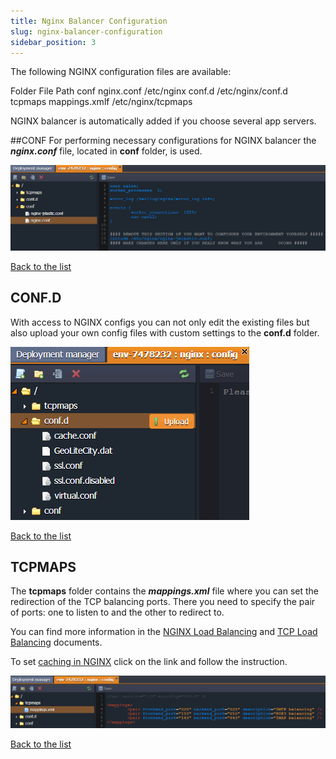 ```yaml
---
title: Nginx Balancer Configuration
slug: nginx-balancer-configuration
sidebar_position: 3
---
```


<!-- ## NGINX Balancer Configuration     -->

The following NGINX configuration files are available:

Folder File Path
conf nginx.conf /etc/nginx
conf.d /etc/nginx/conf.d
tcpmaps mappings.xmlf /etc/nginx/tcpmaps

NGINX balancer is automatically added if you choose several app servers.

##CONF
For performing necessary configurations for NGINX balancer the **_nginx.conf_** file, located in **conf** folder, is used.

<div style={{
    display:'flex',
    justifyContent: 'center',
    margin: '0 0 1rem 0'
}}>

![Locale Dropdown](./img/NGINXBalancerConfiguration/01-nginx-balancer-configuration-file.png)

</div>

<div style={{
        display: 'flex',
        flexDirection: 'row-reverse',
        padding: '10px 0',
    }}>
    <a href="/platform-overview/release-notes/release-notes-8.3#CloudMyDc-application-platform-83">
Back to the list
    </a>
</div>

## CONF.D

With access to NGINX configs you can not only edit the existing files but also upload your own config files with custom settings to the **conf.d** folder.

<div style={{
    display:'flex',
    justifyContent: 'center',
    margin: '0 0 1rem 0'
}}>

![Locale Dropdown](./img/NGINXBalancerConfiguration/02-nginx-balancer-custom-confd-settings.png)

</div>
<div style={{
        display: 'flex',
        flexDirection: 'row-reverse',
        padding: '10px 0',
    }}>
    <a href="/platform-overview/release-notes/release-notes-8.3#CloudMyDc-application-platform-83">
Back to the list
    </a>
</div>

## TCPMAPS

The **tcpmaps** folder contains the **_mappings.xml_** file where you can set the redirection of the TCP balancing ports. There you need to specify the pair of ports: one to listen to and the other to redirect to.

You can find more information in the [NGINX Load Balancing](/load-balancers/nginx/nginx-balancer/) and [TCP Load Balancing](/load-balancers/nginx/tcp-load-balancing) documents.

To set [caching in NGINX](/load-balancers/nginx/caching-in-nginx-balancer) click on the link and follow the instruction.

<div style={{
    display:'flex',
    justifyContent: 'center',
    margin: '0 0 1rem 0'
}}>

![Locale Dropdown](./img/NGINXBalancerConfiguration/03-nginx-balancer-tcp-mappings.png)

</div>

<div style={{
        display: 'flex',
        flexDirection: 'row-reverse',
        padding: '10px 0',
    }}>
    <a href="/platform-overview/release-notes/release-notes-8.3#CloudMyDc-application-platform-83">
Back to the list
    </a>
</div>
